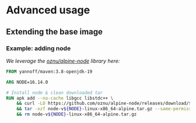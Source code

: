 # Advanced usage

## Extending the base image

### Example: adding node

_We leverage the [oznu/alpine-node](https://github.com/oznu/alpine-node) library here:_


```Dockerfile
FROM yannoff/maven:3.8-openjdk-19

ARG NODE=16.14.0

# Install node & clean downloaded tar
RUN apk add --no-cache libgcc libstdc++ \
    && curl -LO https://github.com/oznu/alpine-node/releases/download/${NODE}/node-v${NODE}-linux-x86_64-alpine.tar.gz \
    && tar -xzf node-v${NODE}-linux-x86_64-alpine.tar.gz --same-permissions --no-same-owner -C /usr --strip-components=1 \
    && rm node-v${NODE}-linux-x86_64-alpine.tar.gz
```
